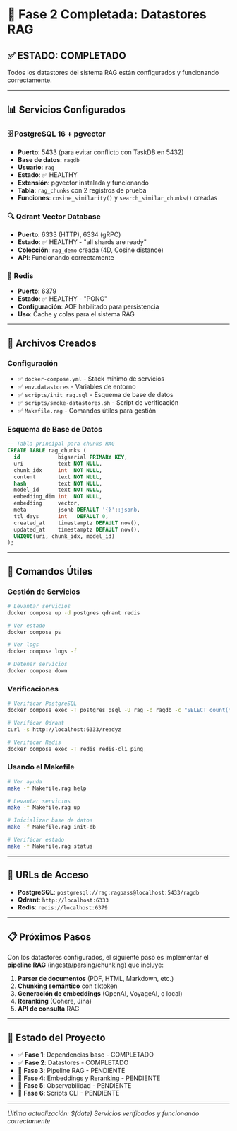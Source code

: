 # 🎉 Fase 2 Completada: Datastores RAG

## ✅ ESTADO: COMPLETADO

Todos los datastores del sistema RAG están configurados y funcionando correctamente.

---

## 📊 Servicios Configurados

### 🗄️ PostgreSQL 16 + pgvector
- **Puerto**: 5433 (para evitar conflicto con TaskDB en 5432)
- **Base de datos**: `ragdb`
- **Usuario**: `rag`
- **Estado**: ✅ HEALTHY
- **Extensión**: pgvector instalada y funcionando
- **Tabla**: `rag_chunks` con 2 registros de prueba
- **Funciones**: `cosine_similarity()` y `search_similar_chunks()` creadas

### 🔍 Qdrant Vector Database
- **Puerto**: 6333 (HTTP), 6334 (gRPC)
- **Estado**: ✅ HEALTHY - "all shards are ready"
- **Colección**: `rag_demo` creada (4D, Cosine distance)
- **API**: Funcionando correctamente

### 💾 Redis
- **Puerto**: 6379
- **Estado**: ✅ HEALTHY - "PONG"
- **Configuración**: AOF habilitado para persistencia
- **Uso**: Cache y colas para el sistema RAG

---

## 📁 Archivos Creados

### Configuración
- ✅ `docker-compose.yml` - Stack mínimo de servicios
- ✅ `env.datastores` - Variables de entorno
- ✅ `scripts/init_rag.sql` - Esquema de base de datos
- ✅ `scripts/smoke-datastores.sh` - Script de verificación
- ✅ `Makefile.rag` - Comandos útiles para gestión

### Esquema de Base de Datos
```sql
-- Tabla principal para chunks RAG
CREATE TABLE rag_chunks (
  id            bigserial PRIMARY KEY,
  uri           text NOT NULL,
  chunk_idx     int  NOT NULL,
  content       text NOT NULL,
  hash          text NOT NULL,
  model_id      text NOT NULL,
  embedding_dim int  NOT NULL,
  embedding     vector,
  meta          jsonb DEFAULT '{}'::jsonb,
  ttl_days      int   DEFAULT 0,
  created_at    timestamptz DEFAULT now(),
  updated_at    timestamptz DEFAULT now(),
  UNIQUE(uri, chunk_idx, model_id)
);
```

---

## 🚀 Comandos Útiles

### Gestión de Servicios
```bash
# Levantar servicios
docker compose up -d postgres qdrant redis

# Ver estado
docker compose ps

# Ver logs
docker compose logs -f

# Detener servicios
docker compose down
```

### Verificaciones
```bash
# Verificar PostgreSQL
docker compose exec -T postgres psql -U rag -d ragdb -c "SELECT count(*) FROM rag_chunks;"

# Verificar Qdrant
curl -s http://localhost:6333/readyz

# Verificar Redis
docker compose exec -T redis redis-cli ping
```

### Usando el Makefile
```bash
# Ver ayuda
make -f Makefile.rag help

# Levantar servicios
make -f Makefile.rag up

# Inicializar base de datos
make -f Makefile.rag init-db

# Verificar estado
make -f Makefile.rag status
```

---

## 🔗 URLs de Acceso

- **PostgreSQL**: `postgresql://rag:ragpass@localhost:5433/ragdb`
- **Qdrant**: `http://localhost:6333`
- **Redis**: `redis://localhost:6379`

---

## 📋 Próximos Pasos

Con los datastores configurados, el siguiente paso es implementar el **pipeline RAG** (ingesta/parsing/chunking) que incluye:

1. **Parser de documentos** (PDF, HTML, Markdown, etc.)
2. **Chunking semántico** con tiktoken
3. **Generación de embeddings** (OpenAI, VoyageAI, o local)
4. **Reranking** (Cohere, Jina)
5. **API de consulta** RAG

---

## 🎯 Estado del Proyecto

- ✅ **Fase 1**: Dependencias base - COMPLETADO
- ✅ **Fase 2**: Datastores - COMPLETADO
- 🔄 **Fase 3**: Pipeline RAG - PENDIENTE
- 🔄 **Fase 4**: Embeddings y Reranking - PENDIENTE
- 🔄 **Fase 5**: Observabilidad - PENDIENTE
- 🔄 **Fase 6**: Scripts CLI - PENDIENTE

---

*Última actualización: $(date)*
*Servicios verificados y funcionando correctamente*
